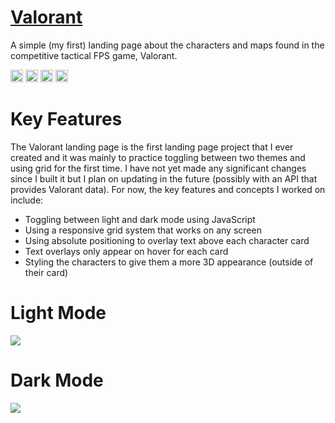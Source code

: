 # <a href="https://valorant.aniqa.dev" target="_blank">Valorant</a>
A simple (my first) landing page about the characters and maps found in the competitive tactical FPS game, Valorant. 

<img src="https://user-images.githubusercontent.com/25181517/189715289-df3ee512-6eca-463f-a0f4-c10d94a06b2f.png" width="20px">  <img src="https://user-images.githubusercontent.com/25181517/192158954-f88b5814-d510-4564-b285-dff7d6400dad.png" width="20px"> <img src="https://user-images.githubusercontent.com/25181517/183898674-75a4a1b1-f960-4ea9-abcb-637170a00a75.png" width="20px">  <img src="https://user-images.githubusercontent.com/25181517/117447155-6a868a00-af3d-11eb-9cfe-245df15c9f3f.png" width="20px">

# Key Features
The Valorant landing page is the first landing page project that I ever created and it was mainly to practice toggling between two themes and using grid for the first time. I have not yet made any significant changes since I built it but I plan on updating in the future (possibly with an API that provides Valorant data). For now, the key features and concepts I worked on include:
- Toggling between light and dark mode using JavaScript
- Using a responsive grid system that works on any screen
- Using absolute positioning to overlay text above each character card
- Text overlays only appear on hover for each card
- Styling the characters to give them a more 3D appearance (outside of their card)

# Light Mode
<a href="https://valorant.aniqa.dev" target="_blank"><img src="https://github.com/aniqatc/valorant/blob/main/assets/valorant-light.png?raw=true" style="max-width:100%;"></a>

# Dark Mode
<a href="https://valorant.aniqa.dev" target="_blank"><img src="https://github.com/aniqatc/valorant/blob/main/assets/og-img.png?raw=true" style="max-width:100%;"></a>
